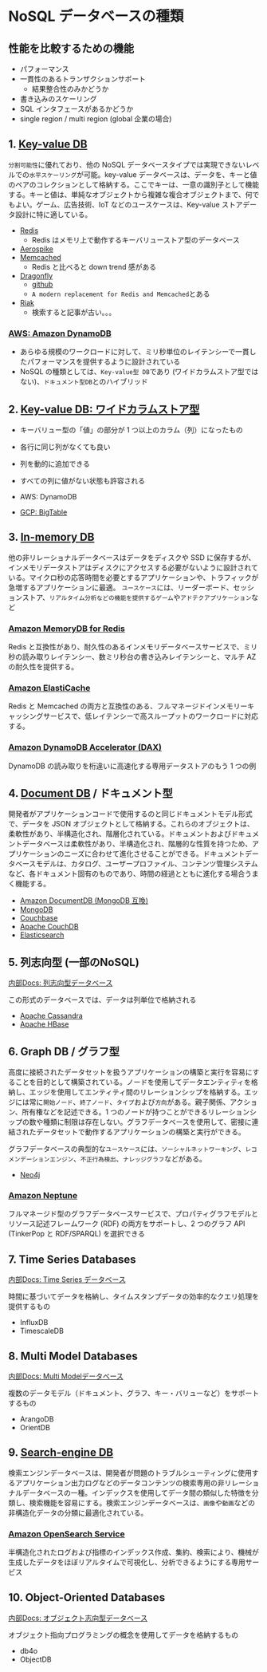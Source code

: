 # NoSQL データベースの種類

## 性能を比較するための機能

- パフォーマンス
- 一貫性のあるトランザクションサポート
  - 結果整合性のみかどうか
- 書き込みのスケーリング
- SQL インタフェースがあるかどうか
- single region / multi region (global 企業の場合)

## 1. [Key-value DB](https://aws.amazon.com/jp/nosql/key-value/)

`分割可能性`に優れており、他の NoSQL データベースタイプでは実現できないレベルでの`水平スケーリング`が可能。key-value データベースは、データを、キーと値のペアのコレクションとして格納する。ここでキーは、一意の識別子として機能する。キーと値は、単純なオブジェクトから複雑な複合オブジェクトまで、何でもよい。ゲーム、広告技術、IoT などのユースケースは、Key-value ストアデータ設計に特に適している。

- [Redis](https://redis.io/)
  - Redis はメモリ上で動作するキーバリューストア型のデータベース
- [Aerospike](https://aerospike.com/)
- [Memcached](https://memcached.org/)
  - Redis と比べると down trend 感がある
- [Dragonfly](https://www.dragonflydb.io/)
  - [github](https://github.com/dragonflydb/dragonfly)
  - `A modern replacement for Redis and Memcached`とある
- [Riak](https://riak.com/index.html)
  - 検索すると記事が古い。。。

### [AWS: Amazon DynamoDB](https://docs.aws.amazon.com/ja_jp/amazondynamodb/latest/developerguide/Introduction.html)

- あらゆる規模のワークロードに対して、ミリ秒単位のレイテンシーで一貫したパフォーマンスを提供するように設計されている
- NoSQL の種類としては、`Key-value型 DB`であり (ワイドカラムストア型ではない)、`ドキュメント型DB`とのハイブリッド

## 2. [Key-value DB: ワイドカラムストア型](https://aws.amazon.com/jp/nosql/key-value/)

- キーバリュー型の「値」の部分が 1 つ以上のカラム（列）になったもの
- 各行に同じ列がなくても良い
- 列を動的に追加できる
- すべての列に値がない状態も許容される

- AWS: DynamoDB
- [GCP: BigTable](https://cloud.google.com/bigtable)

## 3. [In-memory DB](https://aws.amazon.com/jp/nosql/in-memory/)

他の非リレーショナルデータベースはデータをディスクや SSD に保存するが、インメモリデータストアはディスクにアクセスする必要がないように設計されている。マイクロ秒の応答時間を必要とするアプリケーションや、トラフィックが急増するアプリケーションに最適。
`ユースケース`には、リーダーボード、セッションストア、`リアルタイム分析などの機能を提供するゲーム`や`アドテクアプリケーション`など

### [Amazon MemoryDB for Redis](https://aws.amazon.com/memorydb/)

Redis と互換性があり、耐久性のあるインメモリデータベースサービスで、ミリ秒の読み取りレイテンシー、数ミリ秒台の書き込みレイテンシーと、マルチ AZ の耐久性を提供する。

### [Amazon ElastiCache](https://aws.amazon.com/jp/elasticache/)

Redis と Memcached の両方と互換性のある、フルマネージドインメモリーキャッシングサービスで、低レイテンシーで高スループットのワークロードに対応する。

### [Amazon DynamoDB Accelerator (DAX)](https://aws.amazon.com/jp/dynamodbaccelerator/)

DynamoDB の読み取りを桁違いに高速化する専用データストアのもう 1 つの例

## 4. [Document DB](https://aws.amazon.com/jp/documentdb/) / ドキュメント型

開発者がアプリケーションコードで使用するのと同じドキュメントモデル形式で、データを JSON オブジェクトとして格納する。これらのオブジェクトは、柔軟性があり、半構造化され、階層化されている。ドキュメントおよびドキュメントデータベースは柔軟性があり、半構造化され、階層的な性質を持つため、アプリケーションのニーズに合わせて進化させることができる。ドキュメントデータベースモデルは、カタログ、ユーザープロファイル、コンテンツ管理システムなど、各ドキュメント固有のものであり、時間の経過とともに進化する場合うまく機能する。

- [Amazon DocumentDB (MongoDB 互換)](https://aws.amazon.com/jp/documentdb/)
- [MongoDB](https://www.mongodb.com/)
- [Couchbase](https://www.couchbase.com/)
- [Apache CouchDB](https://couchdb.apache.org/)
- [Elasticsearch](https://www.elastic.co/)

## 5. 列志向型 (一部のNoSQL)

[内部Docs: 列志向型データベース](../column-oriented-db/README.md)

この形式のデータベースでは、データは列単位で格納される

- [Apache Cassandra](https://cassandra.apache.org/_/index.html)
- [Apache HBase](https://hbase.apache.org/)

## 6. Graph DB / グラフ型

高度に接続されたデータセットを扱うアプリケーションの構築と実行を容易にすることを目的として構築されている。ノードを使用してデータエンティティを格納し、エッジを使用してエンティティ間のリレーションシップを格納する。エッジには常に`開始ノード`、`終了ノード`、`タイプ`および`方向`がある。親子関係、アクション、所有権などを記述できる。1 つのノードが持つことができるリレーションシップの数や種類に制限は存在しない。グラフデータベースを使用して、密接に連結されたデータセットで動作するアプリケーションの構築と実行ができる。

グラフデータベースの典型的な`ユースケース`には、`ソーシャルネットワーキング`、`レコメンデーションエンジン`、`不正行為検出`、`ナレッジグラフ`などがある。

- [Neo4j](https://neo4j.com/)

### [Amazon Neptune](https://aws.amazon.com/neptune/)

フルマネージド型のグラフデータベースサービスで、プロパティグラフモデルとリソース記述フレームワーク (RDF) の両方をサポートし、2 つのグラフ API (TinkerPop と RDF/SPARQL) を選択できる

## 7. Time Series Databases

[内部Docs: Time Series データベース](../time-series-db/README.md)

時間に基づいてデータを格納し、タイムスタンプデータの効率的なクエリ処理を提供するもの

- InfluxDB
- TimescaleDB

## 8. Multi Model Databases

[内部Docs: Multi Modelデータベース](../multi-model-db/README.md)

複数のデータモデル（ドキュメント、グラフ、キー・バリューなど）をサポートするもの

- ArangoDB
- OrientDB

## 9. [Search-engine DB](https://aws.amazon.com/jp/nosql/search/)

検索エンジンデータベースは、開発者が問題のトラブルシューティングに使用するアプリケーション出力ログなどのデータコンテンツの検索専用の非リレーショナルデータベースの一種。インデックスを使用してデータ間の類似した特徴を分類し、検索機能を容易にする。検索エンジンデータベースは、`画像`や`動画`などの非構造化データの分類に最適化されている。

### [Amazon OpenSearch Service](https://aws.amazon.com/opensearch-service/)

半構造化されたログおよび指標のインデックス作成、集約、検索により、機械が生成したデータをほぼリアルタイムで可視化し、分析できるようにする専用サービス

## 10. Object-Oriented Databases

[内部Docs: オブジェクト志向型データベース](../object-oriented-db/README.md)

オブジェクト指向プログラミングの概念を使用してデータを格納するもの

- db4o
- ObjectDB
